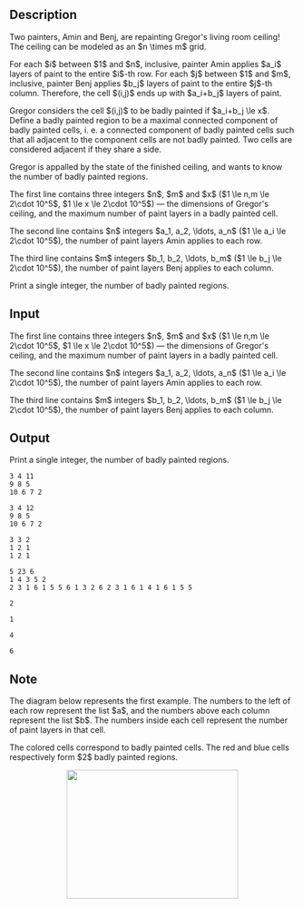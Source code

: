 ## Description

<div><p>Two painters, Amin and Benj, are repainting Gregor's living room ceiling! The ceiling can be modeled as an $n \times m$ grid.</p><p>For each $i$ between $1$ and $n$, inclusive, painter Amin applies $a_i$ layers of paint to the entire $i$-th row. For each $j$ between $1$ and $m$, inclusive, painter Benj applies $b_j$ layers of paint to the entire $j$-th column. Therefore, the cell $(i,j)$ ends up with $a_i+b_j$ layers of paint.</p><p>Gregor considers the cell $(i,j)$ to be <span class="tex-font-style-it">badly painted</span> if $a_i+b_j \le x$. Define a <span class="tex-font-style-it">badly painted region</span> to be a <span class="tex-font-style-bf">maximal</span> connected component of badly painted cells, i.&nbsp;e. a connected component of badly painted cells such that all adjacent to the component cells are not badly painted. Two cells are considered adjacent if they share a side.</p><p>Gregor is appalled by the state of the finished ceiling, and wants to know the number of badly painted regions.</p></div><div class="input-specification"><p>The first line contains three integers $n$, $m$ and $x$ ($1 \le n,m \le 2\cdot 10^5$, $1 \le x \le 2\cdot 10^5$) — the dimensions of Gregor's ceiling, and the maximum number of paint layers in a badly painted cell.</p><p>The second line contains $n$ integers $a_1, a_2, \ldots, a_n$ ($1 \le a_i \le 2\cdot 10^5$), the number of paint layers Amin applies to each row.</p><p>The third line contains $m$ integers $b_1, b_2, \ldots, b_m$ ($1 \le b_j \le 2\cdot 10^5$), the number of paint layers Benj applies to each column.</p></div><div class="output-specification"><p>Print a single integer, the number of badly painted regions.</p></div>

## Input

<p>The first line contains three integers $n$, $m$ and $x$ ($1 \le n,m \le 2\cdot 10^5$, $1 \le x \le 2\cdot 10^5$) — the dimensions of Gregor's ceiling, and the maximum number of paint layers in a badly painted cell.</p><p>The second line contains $n$ integers $a_1, a_2, \ldots, a_n$ ($1 \le a_i \le 2\cdot 10^5$), the number of paint layers Amin applies to each row.</p><p>The third line contains $m$ integers $b_1, b_2, \ldots, b_m$ ($1 \le b_j \le 2\cdot 10^5$), the number of paint layers Benj applies to each column.</p>

## Output

<p>Print a single integer, the number of badly painted regions.</p>





```input1
3 4 11
9 8 5
10 6 7 2
```




```input2
3 4 12
9 8 5
10 6 7 2
```




```input3
3 3 2
1 2 1
1 2 1
```




```input4
5 23 6
1 4 3 5 2
2 3 1 6 1 5 5 6 1 3 2 6 2 3 1 6 1 4 1 6 1 5 5
```




```output1
2
```




```output2
1
```




```output3
4
```




```output4
6
```



## Note

<p>The diagram below represents the first example. The numbers to the left of each row represent the list $a$, and the numbers above each column represent the list $b$. The numbers inside each cell represent the number of paint layers in that cell.</p><p>The colored cells correspond to badly painted cells. The red and blue cells respectively form $2$ badly painted regions.</p><center> <img class="tex-graphics" height="227px" src="file://Odbx0aHX.png" style="max-width: 100.0%;max-height: 100.0%;" width="302px"> </center>
